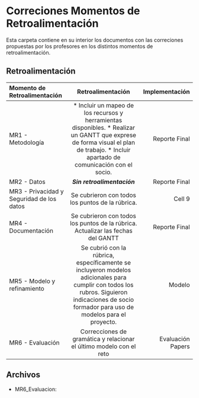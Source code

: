 # Correciones Momentos de Retroalimentación

Esta carpeta contiene en su interior los documentos con las correciones propuestas por los profesores en los distintos momentos de retroalimentación.

## Retroalimentación

| Momento de Retroalimentación  | Retroalimentación | Implementación |
|:------------- |:---------------:| -------------:|
| MR1 - Metodología | * Incluir un mapeo de los recursos y herramientas disponibles. * Realizar un GANTT que exprese de forma visual el plan de trabajo. * Incluir apartado de comunicación con el socio. | Reporte Final |
| MR2 - Datos | *__Sin retroalimentación__* | Reporte Final  |
| MR3 - Privacidad y Seguridad de los datos | Se cubrieron con todos los puntos de la rúbrica. | Cell 9        |
| MR4 - Documentación | Se cubrieron con todos los puntos de la rúbrica. Actualizar las fechas del GANTT | Reporte Final |
| MR5 - Modelo y refinamiento | Se cubrió con la rúbrica, específicamente se incluyeron modelos adicionales para cumplir con todos los rubros. Siguieron indicaciones de socio formador para uso de modelos para el proyecto. | Modelo |
| MR6 - Evaluación | Correcciones de gramática y relacionar el último modelo con el reto | Evaluación Papers |

## Archivos

* MR6_Evaluacion:
